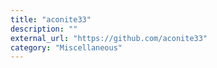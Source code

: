 ```yaml
---
title: "aconite33"
description: ""
external_url: "https://github.com/aconite33"
category: "Miscellaneous"
---
```

